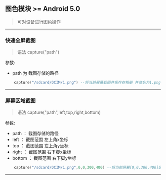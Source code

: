 ## 图色模块 >= Android 5.0
>  可对设备进行图色操作

---
### 快速全屏截图

>语法 capture("path") 

参数:
- path 为 截图存储的路径

```lua 
    capture("/sdcard/DCIM/1.png") --将当前屏幕截图并保存在相册 并命名为1.png
```
--- 
### 屏幕区域截图

>语法 capture("path",left,top,right,bottom) 

参数:
- path ： 截图存储的路径
- left ： 截图范围 左上角x坐标
- top ： 截图范围 左上角y坐标
- right ： 截图范围 右下脚x坐标
- bottom ： 截图范围 右下脚y坐标

```lua 
    capture("/sdcard/DCIM/1.png",0,0,300,400) --将当前屏幕[0,0,300,400]区域 截图并保存在相册 并命名为1.png
```
--- 